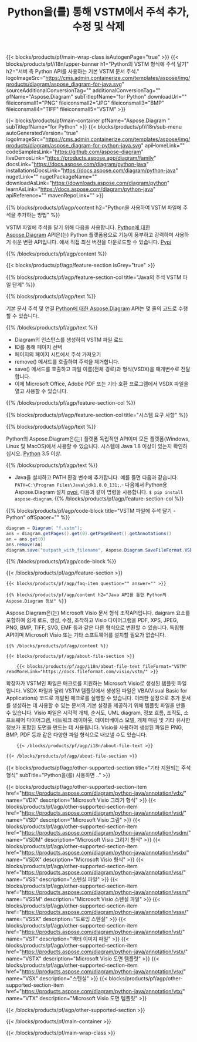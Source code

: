 ﻿---
title: Python을(를) 통해 VSTM에서 주석 추가, 수정 및 삭제 
weight: 3250
url: /ko/python-java/annotation/vstm/ 
description: Python 기반 애플리케이션 내에서 VSTM 파일에 주석을 달기 위한 Python 소스 코드.
---
{{< blocks/products/pf/main-wrap-class isAutogenPage="true" >}}
{{< blocks/products/pf/i18n/upper-banner h1="Python의 VSTM 형식에 주석 달기" h2="서버 측 Python API를 사용하는 기본 VSTM 문서 주석." logoImageSrc="https://cms.admin.containerize.com/templates/aspose/img/products/diagram/aspose_diagram-for-java.svg" sourceAdditionalConversionTag="" additionalConversionTag="" pfName="Aspose.Diagram" subTitlepfName="for Python" downloadUrl="" fileiconsmall1="PNG" fileiconsmall2="JPG" fileiconsmall3="BMP" fileiconsmall4="TIFF" fileiconsmall5="VSTM" >}}

{{< blocks/products/pf/main-container pfName="Aspose.Diagram " subTitlepfName="for Python" >}}
{{< blocks/products/pf/i18n/sub-menu autoGeneratedVersion="true" logoImageSrc="https://cms.admin.containerize.com/templates/aspose/img/products/diagram/aspose_diagram-for-python-java.svg" apiHomeLink="" codeSamplesLink="https://github.com/aspose-diagram" liveDemosLink="https://products.aspose.app/diagram/family" docsLink="https://docs.aspose.com/diagram/python-java" installationsDocsLink="https://docs.aspose.com/diagram/python-java" nugetLink="" nugetPackageName="" downloadAsLink="https://downloads.aspose.com/diagram/python" learnAsLink="https://docs.aspose.com/diagram/python-java" apiReference="" mavenRepoLink="" >}}


{{% blocks/products/pf/agp/content h2="Python을 사용하여 VSTM 파일에 주석을 추가하는 방법" %}}

 VSTM 파일에 주석을 달기 위해 다음을 사용합니다.
 [Python에 대한 Aspose.Diagram](https://products.aspose.com/diagram/python-java/) 
 API은(는) Python 플랫폼용으로 기능이 풍부하고 강력하며 사용하기 쉬운 변환 API입니다. 에서 직접 최신 버전을 다운로드할 수 있습니다.
 [Pypi](https://pypi.org/project/aspose-diagram/) 

{{% /blocks/products/pf/agp/content %}}

{{< blocks/products/pf/agp/feature-section isGrey="true" >}}

{{% blocks/products/pf/agp/feature-section-col title="Java의 주석 VSTM 파일 단계" %}}

{{% blocks/products/pf/agp/text %}}

 기본 문서 주석 및 연결
 [Python에 대한 Aspose.Diagram](https://products.aspose.com/diagram/python-java) 
 API는 몇 줄의 코드로 수행할 수 있습니다.

{{% /blocks/products/pf/agp/text %}}

+ Diagram의 인스턴스를 생성하여 VSTM 파일 로드
+ ID를 통해 페이지 선택
+ 페이지의 페이지 시트에서 주석 가져오기
+ remove() 메서드를 호출하여 주석을 제거합니다.
+ save() 메서드를 호출하고 파일 이름(전체 경로)과 형식(VSDX)을 매개변수로 전달합니다.
+ 이제 Microsoft Office, Adobe PDF 또는 기타 호환 프로그램에서 VSDX 파일을 열고 사용할 수 있습니다.

{{% /blocks/products/pf/agp/feature-section-col %}}

{{% blocks/products/pf/agp/feature-section-col title="시스템 요구 사항" %}}

{{% blocks/products/pf/agp/text %}}

 Python의 Aspose.Diagram은(는) 플랫폼 독립적인 API이며 모든 플랫폼(Windows, Linux 및 MacOS)에서 사용할 수 있습니다. 시스템에 Java 1.8 이상이 있는지 확인하십시오. [Python](https://www.python.org/downloads/) 3.5 이상. 


{{% /blocks/products/pf/agp/text %}}

- Java을 설치하고 PATH 환경 변수에 추가합니다. 예를 들면 다음과 같습니다. <code>PATH=C:\Program Files\Java\jdk1.8.0_131;</code>.- 다음에서 Python용 Aspose.Diagram 설치 <a href="https://pypi.org/project/aspose-diagram/">pypi</a>, 다음과 같이 명령을 사용합니다. <code>$ pip install aspose-diagram</code>.
{{% /blocks/products/pf/agp/feature-section-col %}}

{{% blocks/products/pf/agp/code-block title="VSTM 파일에 주석 달기 - Python" offSpacer="" %}}

```cs
diagram = Diagram( "f.vstm");
ans = diagram.getPages().get(0).getPageSheet().getAnnotations()
an = ans.get(0)
ans.remove(an)
diagram.save("outpath_with_filename", Aspose.Diagram.SaveFileFormat.VSDX);  


```
{{% /blocks/products/pf/agp/code-block %}}

{{< /blocks/products/pf/agp/feature-section >}}

    {{< blocks/products/pf/agp/faq-item question="" answer="" >}}
 

<!-- aboutfile Starts -->

    {{% blocks/products/pf/agp/content h2="Java API를 통한 Python의 Aspose.Diagram 정보" %}}

 Aspose.Diagram은(는) Microsoft Visio 문서 형식 조작API입니다. daigram 요소를 포함하여 쉽게 로드, 생성, 수정, 조작하고 Visio 다이어그램을 PDF, XPS, JPEG, PNG, BMP, TIFF, SVG, EMF 등과 같은 다른 형식으로 변환할 수 있습니다. 독립형 API이며 Microsoft Visio 또는 기타 소프트웨어를 설치할 필요가 없습니다.  



    {{% /blocks/products/pf/agp/content %}}

    {{< blocks/products/pf/agp/about-file-section >}}
      
        {{< blocks/products/pf/agp/i18n/about-file-text fileFormat="VSTM" readMoreLink="https://docs.fileformat.com/visio/vstm/" >}}
확장자가 VSTM인 파일은 매크로를 지원하는 Microsoft Visio로 생성된 템플릿 파일입니다. VSDX 파일과 달리 VSTM 템플릿에서 생성된 파일은 VBA(Visual Basic for Applications) 코드로 개발된 매크로를 실행할 수 있습니다. 이러한 설정으로 추가 문서를 생성하는 데 사용할 수 있는 문서의 기본 설정을 제공하기 위해 템플릿 파일을 만들 수 있습니다. Visio 파일은 시각적 개체, 순서도, UML diagram, 정보 흐름, 조직도, 소프트웨어 다이어그램, 네트워크 레이아웃, 데이터베이스 모델, 개체 매핑 및 기타 유사한 정보가 포함된 도면을 만드는 데 사용됩니다. Visio을 사용하여 생성된 파일은 PNG, BMP, PDF 등과 같은 다양한 파일 형식으로 내보낼 수도 있습니다. 

        {{< /blocks/products/pf/agp/i18n/about-file-text >}}

    {{< /blocks/products/pf/agp/about-file-section >}}

<!-- aboutfile Ends -->

{{< blocks/products/pf/agp/other-supported-section title="기타 지원되는 주석 형식" subTitle="Python을(를) 사용하면 .." >}}

{{< blocks/products/pf/agp/other-supported-section-item href="https://products.aspose.com/diagram/python-java/annotation/vdx/" name="VDX" description="Microsoft Visio 그리기 형식" >}}
{{< blocks/products/pf/agp/other-supported-section-item href="https://products.aspose.com/diagram/python-java/annotation/vsd/" name="VSD" description="Microsoft Visio 그림" >}}
{{< blocks/products/pf/agp/other-supported-section-item href="https://products.aspose.com/diagram/python-java/annotation/vsdm/" name="VSDM" description="Microsoft Visio 그리기 형식" >}}
{{< blocks/products/pf/agp/other-supported-section-item href="https://products.aspose.com/diagram/python-java/annotation/vsdx/" name="VSDX" description="Microsoft Visio 형식" >}}
{{< blocks/products/pf/agp/other-supported-section-item href="https://products.aspose.com/diagram/python-java/annotation/vss/" name="VSS" description="스텐실 파일" >}}
{{< blocks/products/pf/agp/other-supported-section-item href="https://products.aspose.com/diagram/python-java/annotation/vssm/" name="VSSM" description="Microsoft Visio 스텐실 파일" >}}
{{< blocks/products/pf/agp/other-supported-section-item href="https://products.aspose.com/diagram/python-java/annotation/vssx/" name="VSSX" description="드로잉 스텐실" >}}
{{< blocks/products/pf/agp/other-supported-section-item href="https://products.aspose.com/diagram/python-java/annotation/vst/" name="VST" description="벡터 이미지 파일" >}}
{{< blocks/products/pf/agp/other-supported-section-item href="https://products.aspose.com/diagram/python-java/annotation/vstx/" name="VSTX" description="Microsoft Visio 도면 템플릿" >}}
{{< blocks/products/pf/agp/other-supported-section-item href="https://products.aspose.com/diagram/python-java/annotation/vsx/" name="VSX" description="스텐실" >}}
{{< blocks/products/pf/agp/other-supported-section-item href="https://products.aspose.com/diagram/python-java/annotation/vtx/" name="VTX" description="Microsoft Visio 도면 템플릿" >}}

{{< /blocks/products/pf/agp/other-supported-section >}}

{{< /blocks/products/pf/main-container >}}
    
{{< /blocks/products/pf/main-wrap-class >}}